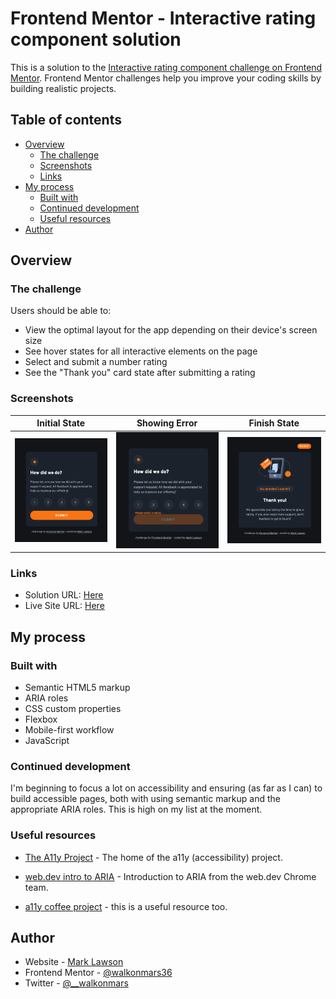 # Frontend Mentor - Interactive rating component solution

This is a solution to the [Interactive rating component challenge on Frontend Mentor](https://www.frontendmentor.io/challenges/interactive-rating-component-koxpeBUmI). Frontend Mentor challenges help you improve your coding skills by building realistic projects.

## Table of contents

- [Overview](#overview)
  - [The challenge](#the-challenge)
  - [Screenshots](#screenshots)
  - [Links](#links)
- [My process](#my-process)
  - [Built with](#built-with)
  - [Continued development](#continued-development)
  - [Useful resources](#useful-resources)
- [Author](#author)

## Overview

### The challenge

Users should be able to:

- View the optimal layout for the app depending on their device's screen size
- See hover states for all interactive elements on the page
- Select and submit a number rating
- See the "Thank you" card state after submitting a rating

### Screenshots

|             Initial State              |             Showing Error              |             Finish State              |
| :------------------------------------: | :------------------------------------: | :-----------------------------------: |
| ![](./readme-images/initial-state.png) | ![](./readme-images/error-message.png) | ![](./readme-images/finish-state.png) |

### Links

- Solution URL: [Here](https://www.frontendmentor.io/solutions/built-with-flexbox-and-includes-an-error-message-and-reset-feature-tGi1OjcHNC)
- Live Site URL: [Here](https://interactive-rating-component-wom.netlify.app/)

## My process

### Built with

- Semantic HTML5 markup
- ARIA roles
- CSS custom properties
- Flexbox
- Mobile-first workflow
- JavaScript

### Continued development

I'm beginning to focus a lot on accessibility and ensuring (as far as I can) to build accessible pages, both with using semantic markup and the appropriate ARIA roles. This is high on my list at the moment.

### Useful resources

- [The A11y Project](https://www.a11yproject.com/) - The home of the a11y (accessibility) project.

- [web.dev intro to ARIA](https://web.dev/semantics-aria/) - Introduction to ARIA from the web.dev Chrome team.

- [a11y coffee project](https://a11y.coffee/) - this is a useful resource too.

## Author

- Website - [Mark Lawson](https://walkonmars.dev/)
- Frontend Mentor - [@walkonmars36](https://www.frontendmentor.io/profile/walkonmars36)
- Twitter - [@\_\_walkonmars](https://www.twitter.com/__walkonmars)
